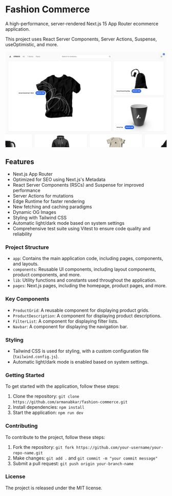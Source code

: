# Fashion Commerce

A high-performance, server-rendered Next.js 15 App Router ecommerce application.

This project uses React Server Components, Server Actions, Suspense, useOptimistic, and more.

![Screenshot](./fashion-commerce.png)

## Features

- Next.js App Router
- Optimized for SEO using Next.js's Metadata
- React Server Components (RSCs) and Suspense for improved performance
- Server Actions for mutations
- Edge Runtime for faster rendering
- New fetching and caching paradigms
- Dynamic OG Images
- Styling with Tailwind CSS
- Automatic light/dark mode based on system settings
- Comprehensive test suite using Vitest to ensure code quality and reliability

### Project Structure

- `app`: Contains the main application code, including pages, components, and layouts.
- `components`: Reusable UI components, including layout components, product components, and more.
- `lib`: Utility functions and constants used throughout the application.
- `pages`: Next.js pages, including the homepage, product pages, and more.

### Key Components

- `ProductGrid`: A reusable component for displaying product grids.
- `ProductDescription`: A component for displaying product descriptions.
- `FilterList`: A component for displaying filter lists.
- `Navbar`: A component for displaying the navigation bar.

### Styling

- Tailwind CSS is used for styling, with a custom configuration file (`tailwind.config.js`).
- Automatic light/dark mode is enabled based on system settings.

### Getting Started

To get started with the application, follow these steps:

1. Clone the repository: `git clone https://github.com/armanabkar/fashion-commerce.git`
2. Install dependencies: `npm install`
3. Start the application: `npm run dev`

### Contributing

To contribute to the project, follow these steps:

1. Fork the repository: `git fork https://github.com/your-username/your-repo-name.git`
2. Make changes: `git add .` and `git commit -m "your commit message"`
3. Submit a pull request: `git push origin your-branch-name`

### License

The project is released under the MIT license.
